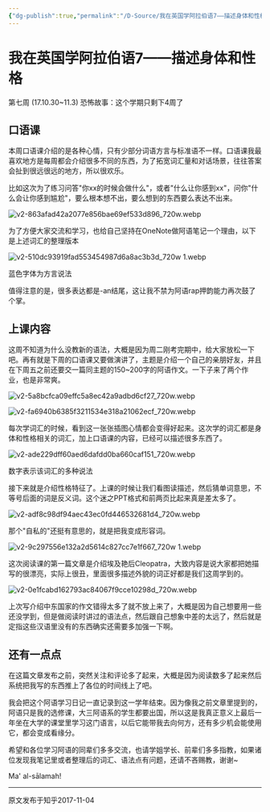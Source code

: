 ```yaml
---
{"dg-publish":true,"permalink":"/D-Source/我在英国学阿拉伯语7——描述身体和性格/","created":"2024-01-28T21:55:01.839+08:00"}
---
```


# 我在英国学阿拉伯语7——描述身体和性格

第七周 (17.10.30~11.3) 恐怖故事：这个学期只剩下4周了

## 口语课

本周口语课介绍的是各种心情，只有少部分词语方言与标准语不一样。口语课我最喜欢地方是每周都会介绍很多不同的东西，为了拓宽词汇量和对话场景，往往答案会扯到很远很远的地方，所以很欢乐。

  

比如这次为了练习问答"你xx的时候会做什么"，或者"什么让你感到xx"，问你"什么会让你感到尴尬"，要么根本想不出，要么想到的东西要么表达不出来。

  
![v2-863afad42a2077e856bae69ef533d896_720w.webp](/img/user/B-Attachment/v2-863afad42a2077e856bae69ef533d896_720w.webp)

为了方便大家交流和学习，也给自己坚持在OneNote做阿语笔记一个理由，以下是上述词汇的整理版本

![v2-510dc93919fad553454987d6a8ac3b3d_720w 1.webp](/img/user/B-Attachment/v2-510dc93919fad553454987d6a8ac3b3d_720w%201.webp)

蓝色字体为方言说法

值得注意的是，很多表达都是-an结尾，这让我不禁为阿语rap押韵能力再次鼓了个掌。

  

## 上课内容

这周不知道为什么没教新的语法，大概是因为周二刚考完期中，给大家放松一下吧。再有就是下周的口语课又要做演讲了，主题是介绍一个自己的亲朋好友，并且在下周五之前还要交一篇同主题的150~200字的阿语作文。一下子来了两个作业，也是非常爽。

![v2-5a8bcfca09effc5a8ec42a9adbd6cf27_720w.webp](/img/user/B-Attachment/v2-5a8bcfca09effc5a8ec42a9adbd6cf27_720w.webp)

![v2-fa6940b6385f3211534e318a21062ecf_720w.webp](/img/user/B-Attachment/v2-fa6940b6385f3211534e318a21062ecf_720w.webp)

每次学词汇的时候，看到这一张张插图心情都会变得好起来。这次学的词汇都是身体和性格相关的词汇，加上口语课的内容，已经可以描述很多东西了。

![v2-ade229dff60aed6dafdd0ba660caf151_720w.webp](/img/user/B-Attachment/v2-ade229dff60aed6dafdd0ba660caf151_720w.webp)

数字表示该词汇的多种说法

接下来就是介绍性格特征了。上课的时候让我们看图读描述，然后猜单词意思，不等号后面的词是反义词。这个迷之PPT格式和前两页比起来真是差太多了。

![v2-adf8c98df94aec43ec0fd446532681d4_720w.webp](/img/user/B-Attachment/v2-adf8c98df94aec43ec0fd446532681d4_720w.webp)

那个"自私的"还挺有意思的，就是把我变成形容词。

![v2-9c297556e132a2d5614c827cc7e1f667_720w 1.webp](/img/user/B-Attachment/v2-9c297556e132a2d5614c827cc7e1f667_720w%201.webp)

这次阅读课的第一篇文章是介绍埃及艳后Cleopatra，大致内容是说大家都把她描写的很漂亮，实际上很丑，里面很多描述外貌的词正好都是我们这周学到的。

![v2-0e1fcabd162793ac84067f9cce10298d_720w.webp](/img/user/B-Attachment/v2-0e1fcabd162793ac84067f9cce10298d_720w.webp)

上次写介绍中东国家的作文错得太多了就不放上来了，大概是因为自己想要用一些还没学到，但是做阅读时讲过的语法点，然后跟自己想象中差的太远了，然后就是定指这些汉语里没有的东西确实还需要多加强一下啊。

  

## 还有一点点

在这篇文章发布之前，突然关注和评论多了起来，大概是因为阅读数多了起来然后系统把我写的东西推上了各位的时间线上了吧。

  

我会把这个阿语学习日记一直记录到这一学年结束。因为像我之前文章里提到的，阿语只是我的选修课，大三阿语系的学生都要出国，所以这是我真正意义上最后一年坐在大学的课堂里学习这门语言，以后它能带我去向何方，还有多少机会能使用它，都会变成看缘分。

  

希望和各位学习阿语的同辈们多多交流，也请学姐学长、前辈们多多指教，如果诸位发现我笔记里或者整理后的词汇、语法点有问题，还请不吝赐教，谢谢~

  

Ma' al-sālamah!

---
原文发布于知乎2017-11-04
